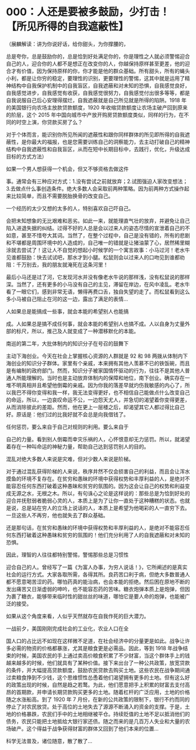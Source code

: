 # 000：人还是要被多鼓励，少打击！【所见所得的自我遮蔽性】

（展麟解读：讲为你说好话，给你甜头，为你撑腰的，

总是夸你，总是鼓励你的，总是恰到好处满足你的，你是理性之人就必须警惕迎合自己的人，迎合你的人都不是想正在改变你的人，你越保持原样甚至更差，他的迎合才有价值，因为保持原样的你，你才能是他的群众基础。所有甜头，所有的蝇头小利，都是让你穷的稳定，要理性的识别，更要理性的警惕，这其中就是运用了精神结构中自我保护机制中的自我盲区，自我遮蔽和对未知的恐惧，自我感觉良好，自我感觉进步，自我感觉有收获，自我感觉很努力，自我感觉付出很多等等，都是自我说服自己后心安理得摆烂，自我遮蔽就是自己所见就是所得的陷阱。1918 年的美国银行向农场主放款贷款额度，1920 年收缩贷款额度让农场主破产回到原来的阶层，这个 2015 年中国向城市中产放开购房贷款额度类似，同样的行为，在不同的时空上演，你贷款买房了么？

对于个体而言，能识别你所见所闻的遮蔽性和跟你同样群体的所见即所得的自我遮蔽性，是你最大的福报，也是您需要训练自己的洞察能力，去主动打破自己的精神结构中自我遮蔽性和自我盲区，从而在短中长期目标中，去践行，优化，升级达成目标的方式方法）

如果一个男人想获得一个机会，但又不够资格去做这件

事。通常会有三种应对方式：1.没有尝试之前就放弃；2.试图强迫人家改变想法；3.去做点什么事创造条件。绝大多数人会采取前两种策略。因为前两种方式操作起来比较简单，而且不需要脱胎换骨的改变自己。

一个经历的太少又想的太多的人，特别喜欢自己吓自己。

会把未知想象的无比艰难和恶劣。如此一来，就能理直气壮的放弃，并避免让自己陷入进退失据的纠结。过得不好的人总是会以过来人的姿态尽情的宣泄着自己的不如意，甚至不惜夸大其词。当然了，在整个过程中，自己是没有错的，所有的悲剧和不堪都是周围环境中的人造成的，自己唯一的错就是让猪油蒙了心，居然稀里糊涂就去尝试了！这让人不自觉的想起小时候学的一个寓言故事：小马过河！老水牛见谁都鼓励：快去试试吧，那水才到小腿。松鼠则会以过来人的口吻见到谁都劝阻：千万别去，我的朋友就淹死在这条河里！

最后小马还是过了河，它发现河水并没有像老水牛说的那样浅，没有松鼠说的那样深。当然了，还有更多的小马没有自己的主见，滞留在岸边，在风中凌乱。老水牛看了一眼它们，感到非常无语，懒得再费口舌，独自失望的走了。而松鼠看到这么多小马被自己阻止在河的这一边，露出了满足的表情…

人如果总是能搞成一些事，就会本能的希望别人也能搞

成。人如果总是搞不成任何事，就会本能的希望别人也搞不成。人以自身为丈量外部的标尺，所以，推己及人就变成了一种潜移默化的本能。

南巡的第二年，大批体制内的知识分子在号召的鼓舞下

主动下海创业。今天在社会上掌握核心资源的人群就是 92 和 98 两拨从体制内下海创业的知识分子群体。家里有个亲戚，本来拥有其他人羡慕不已的铁饭碗，而且是有编制的政府部门。然而，知识分子被家国情怀驱动的行为，往往不是其他人普通人所能理解的。当时也是主动放弃体制内的保障和地位，南下创业。确实存在一堆不明真相并且希望他倒霉的亲戚。因为你我的落差早就灼伤我敏感的内心了，所以我巴不得你变得和我一样，我无法变得更好，也不相信自己能做点什么改变自己的命运，所以，一边哀叹命运不公，一边怨天尤人，并急切的渴望着你变得更差，从而消除彼此的差距。然而，他在更上一层楼之后，却渴望其它人都过得比自己好。原话是：他们过的比我好就不会总是向我借钱了。

任何惩罚，要么来自于自己对规则的利用。要么来自于

自己的力量。看到别人倒霉而幸灾乐祸的人，心怀恨意却无力惩罚。所以，就渴望着存在一种叫命运的神秘力量，帮助自己达到惩罚别人的目的。

混乱对绝大多数人来说是灾难，但对少数人来说是阶梯。

对于通过混乱获得阶梯的人来说，秩序井然不仅会损害自己的利益，而且会让浑水摸鱼的环境不复存在。在贫穷和愚昧的环境中获得权势和丰厚利益的人，是绝对不能容忍任何东西打破着这种愚昧和贫穷的氛围的。因为这会让自己的权势和利益变成无源之水，无根之木。所以，有句诛心之论是这样说的：那些总是为恰到好处的迎合并抚慰弱者脆弱心灵的人，本质上是为了让你一直处于这种糟糕的状态。也就是说，总是站在穷人的立场上说话的人，本质上是希望为他喝彩的人一直穷下去。一旦这些人不再穷，他也就失去了群众基础。

还是那句话，在贫穷和愚昧的环境中获得权势和丰厚利益的人，是绝对不能容忍任何东西打破着这种愚昧和贫穷的氛围的！他们充分利用了人的自我遮蔽和对未知的恐惧。

因此，理智的人往往都特别警惕，警惕那些总是习惯性

迎合自己的人。曾经写了一篇《为富人办事，为穷人说话！》，它所阐述的是真实社会的运行方式。大家各取所需，各得其所。良药苦口利于病，但绝大多数普通人都不愿意喝苦涩的药。哪怕药真的能治病，也会本能的拒绝。然后困在原地不断的发出痛苦又日渐虚弱的呻吟，也不能容忍药的苦味。糖衣炮弹本质上是炮弹，但因为裹了糖衣，能够带来临时性的甜丝丝的味道，哪怕它是要人命的炮弹，也能被广泛的接受。

如果从这个角度来看，人似乎天然就存在自我作死的巨大潜力。

一战前夕，美国刚刚完成社会的工业化，农业人口在全

国人口的占比远不如现在这样微不足道，在社会经济中的分量更是如此。战争让许多必需的物资的价格都暴涨，尤其是粮食更是必需品。因此，等到 1918 年战争结束的时候，美国农民的手上通过卖高价粮食积累了不少财富，当这个群体手上的钱越来越多的时候，他们就具有了某种价值。接下来出台了一种公共政策，放宽贷款的条件，并大幅提高贷款额度，鼓励农民贷款去购买土地。这些农民在战争期间通过卖粮食挣到不少钱，这个思维惯性怂恿着他们渴望拥有更多的土地。但有这么好的政策出现的时候，自然是趋之若鹜。为此，他们愿意把手上积累的财富去支付高昂的首期款，并申请长期贷款购买更多的土地。随着杠杆的广泛应用，土地的价格随之水涨船高。到了 1920 年 7 月份，在新的公共政策的限制下，银行不约而同的停止了对农民放贷。处于高位的土地失去了源源不断涌入的资金的支撑。于是，土地的价格暴跌，农民们手中的土地相继被平仓。持续贬值的土地不足以抵消他们的债务，农民只能把土地抵给大银行家还债。随之而来的是几百万人失业和大量的农场破产。这个得益于战争获得财富的群体又回到了他们本来的位置…

科学无法普及，诸位随意，散了散了…